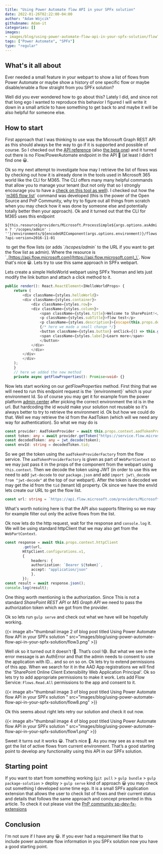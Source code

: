 ```yaml
---
title: "Using Power Automate flow API in your SPFx solution"
date: 2022-01-26T02:22:00-04:00
author: "Adam Wójcik"
githubname: Adam-it
categories: []
images:
- images/blog/using-power-automate-flow-api-in-your-spfx-solution/flowTitle.png
tags: ["Power Automate", "SPFx"]
type: "regular"
---
```


## What's it all about

Ever needed a small feature in your webpart to show a list of flows from Power Automate or maybe show a history of one specific flow or maybe disable/enable a flow straight from you SPFx solution?

Well did you ever wondered how to go about this? Lately I did, and since not that long ego I wanted to reproduce this behavior I figured I will write it down in a small article to have something to get back to and maybe it will be also helpful for someone else.

## How to start

First approach that I was thinking to use was the Microsoft Graph REST API as this should always be the way to go if it is supported and possible of course. So I checked out the [API reference](https://docs.microsoft.com/en-us/graph/api/overview?view=graph-rest-1.0&preserve-view=true) (also [the beta one](https://docs.microsoft.com/en-us/graph/api/overview?view=graph-rest-beta&preserve-view=true)) and it turned out there is no Flow/PowerAutomate endpoint in the API 🥲 (at least I didn't find one 😀.

Ok so my next attempt to investigate how may I retrieve the list of flows was by checking out how it is already done in the tools used in Microsoft 365 world like the CLI for M365. The CLI offers many many helpful commands that allow you to manage your tenant (but not only that so I strongly encourage you to have a [check on this tool as well](https://pnp.github.io/cli-microsoft365/)). I checked out how the \`[m365 flow list](https://github.com/pnp/cli-microsoft365/blob/main/src/m365/flow/commands/flow-list.ts)\` command was developed (this is the power of the Open Source and PnP Community, why try to figure out all things from scratch when you may check how it was done by someone else and potentially totally better then your approach). Ok and it turned out that the CLI for M365 uses this endpoint 

`${this.resource}providers/Microsoft.ProcessSimple${args.options.asAdmin ? '/scopes/admin' : ''}/environments/${encodeURIComponent(args.options.environment)}/flows?api-version=2016-11-01`

 to get the flow lists (or adds \`_/scopes/admin_\` to the URL if you want to get the flow list as admin). Where the resource is \`_[https://api.flow.microsoft.com](https://api.flow.microsoft.com)_\`. Now that's nice 😀. Lets try to use this same approach in SPFx webpart.

Lets create a simple HelloWorld webpart using SPFx Yeoman and lets just modify the link button and attach a click method to it.

```typescript
public render(): React.ReactElement<IHelloWorldProps> {
    return (
        <div className={styles.helloWorld}>
        <div className={styles.container}>
            <div className={styles.row}>
            <div className={styles.column}>
                <span className={styles.title}>Welcome to SharePoint!</span>
                <p className={styles.subTitle}>flow test</p>
                <p className={styles.description}>{escape(this.props.description)}</p>
                {/* here we made a small change */}
                <button className={styles.button} onClick={() => this.getFlowProperties()}>
                <span className={styles.label}>Learn more</span>
                </button>
            </div>
            </div>
        </div>
        </div>
    );
    }
    // here we added the new method
    private async getFlowProperties(): Promise<void> {}
```

Now lets start working on our _getFlowProperties_ method. First thing that we will need to run this endpoint request is the \`{environment}\` which is your environment Id. So of course you may get it for example from the power platform [admin center](https://admin.powerplatform.microsoft.com/environments) after picking the correct environment the id is in the url. But hardcoding the id would make your solution not reusable so it's always better to try to retrieve the environment id. Ok but how we could do that. Well we may retrieve the id from the AadToken (which will we need any way for authentication). So what we may do is

```typescript
const provider: AadTokenProvider = await this.props.context.aadTokenProviderFactory.getTokenProvider();
const token: any = await provider.getToken("https://service.flow.microsoft.com/");
const decodedToken: any = jwt_decode(token);
const envId: string = decodedToken.tid;
```

So we get the token using the `aadTokenProviderFactory` from the flow service. The `aadTokenProviderFactory` is given as part of `WebPartContext` so we may just pass it in the props of the component from the webpart using `this.context`. Then we decode the token using JWT (in order to use this we need to add `jwt-decode` to our `package.json` and add `import jwt\_decode from "jwt-decode"` at the top of our webpart). After the token is decoded we may get the id from the `tid` (tenant Id) property. Ok since we have the envId lets create our URL to get the flow list.

```typescript
const url: string = `https://api.flow.microsoft.com/providers/Microsoft.ProcessSimple/environments/Default-${envId}/flows?api-version=2016-11-01&$filter=properties/isActive+eq+'true'`;
```


What's worth noticing here is that the API also supports filtering so we may for example filter out only the active flows from the list.

Ok now lets do the http request, wait for the response and `console.log` it. We will be using standard httpClient that we may also get from the `WebPartContext`.

```typescript
const response = await this.props.context.httpClient
        .get(url,
        HttpClient.configurations.v1,
        {
            headers: {
            authorization: `Bearer ${token}`,
            accept: "application/json"
            },
        });
const result = await response.json();
console.log(result);
```

One thing worth mentioning is the authorization. Since This is not a standard _SharePoint REST API_ or _MS Graph API_ we need to pass the authorization token which we got from the provider.

Ok so lets run `gulp serve` and check out what we have will be hopefully working.

{{< image alt="thumbnail image 2 of blog post titled Using Power Automate flow API in your SPFx solution " src="images/blog/using-power-automate-flow-api-in-your-spfx-solution/flow3.png" >}}

Well ok so it turned out it doesn't !:facepalm:. That’s cool !:smile:. But what we see in the error message is an AuthError and that the admin needs to consent to use the application with ID… and so on so on. Ok lets try to extend permissions of this app. When we search for it in the AAD App registrations we will find the 'SharePoint Online Client Extensibility Web Application Principal'. Ok so lets try to add appropriate permissions to make it work. Lets add Flow Service: `Flows.Read.All` permissions to the app and consent to it.

{{< image alt="thumbnail image 3 of blog post titled Using Power Automate flow API in your SPFx solution " src="images/blog/using-power-automate-flow-api-in-your-spfx-solution/flow8.png" >}}

Ok this seems about right lets retry our solution and check it out now.

{{< image alt="thumbnail image 4 of blog post titled Using Power Automate flow API in your SPFx solution " src="images/blog/using-power-automate-flow-api-in-your-spfx-solution/flow1.png" >}}

Sweet it turns out it works 😀. That’s nice 🤩. As you may see as a result we got the list of active flows from current environment. That’s a good starting point to develop any functionality using this API in our SPFx solution.

## Starting point

If you want to start from something working (`git pull` > `gulp bundle` > `gulp package-solution` > deploy > `gulp serve` kind of approach 😀 you may check out something I developed some time ego. It is a small SPFx application extension that allows the user to check list of flows and their current status and details that follows the same approach and concept presented in this article. To check it out please visit the [PnP community sp-dev-fx-extensions](https://github.com/pnp/sp-dev-fx-extensions/tree/main/samples/react-application-my-flows-list)


## Conclusion

I'm not sure if I have any 😀. If you ever had a requirement like that to include power automate flow information in you SPFx solution now you have a good starting point.



